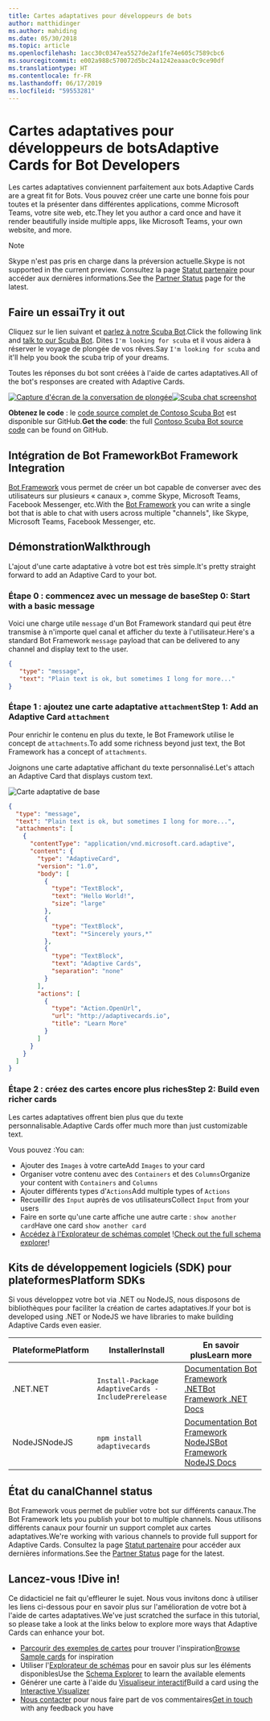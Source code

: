 ```yaml
---
title: Cartes adaptatives pour développeurs de bots
author: matthidinger
ms.author: mahiding
ms.date: 05/30/2018
ms.topic: article
ms.openlocfilehash: 1acc30c0347ea5527de2af1fe74e605c7589cbc6
ms.sourcegitcommit: e002a988c570072d5bc24a1242eaaac0c9ce90df
ms.translationtype: HT
ms.contentlocale: fr-FR
ms.lasthandoff: 06/17/2019
ms.locfileid: "59553281"
---
```

# <a name="adaptive-cards-for-bot-developers"></a><span data-ttu-id="24643-102">Cartes adaptatives pour développeurs de bots</span><span class="sxs-lookup"><span data-stu-id="24643-102">Adaptive Cards for Bot Developers</span></span>

<span data-ttu-id="24643-103">Les cartes adaptatives conviennent parfaitement aux bots.</span><span class="sxs-lookup"><span data-stu-id="24643-103">Adaptive Cards are a great fit for Bots.</span></span> <span data-ttu-id="24643-104">Vous pouvez créer une carte une bonne fois pour toutes et la présenter dans différentes applications, comme Microsoft Teams, votre site web, etc.</span><span class="sxs-lookup"><span data-stu-id="24643-104">They let you author a card once and have it render beautifully inside multiple apps, like  Microsoft Teams, your own website, and more.</span></span>

> [!NOTE]
> <span data-ttu-id="24643-105">Skype n'est pas pris en charge dans la préversion actuelle.</span><span class="sxs-lookup"><span data-stu-id="24643-105">Skype is not supported in the current preview.</span></span> <span data-ttu-id="24643-106">Consultez la page [Statut partenaire](../resources/partners.md) pour accéder aux dernières informations.</span><span class="sxs-lookup"><span data-stu-id="24643-106">See the [Partner Status](../resources/partners.md) page for the latest.</span></span>

## <a name="try-it-out"></a><span data-ttu-id="24643-107">Faire un essai</span><span class="sxs-lookup"><span data-stu-id="24643-107">Try it out</span></span>

<span data-ttu-id="24643-108">Cliquez sur le lien suivant et [parlez à notre Scuba Bot](http://contososcubademo.azurewebsites.net/).</span><span class="sxs-lookup"><span data-stu-id="24643-108">Click the following link and [talk to our Scuba Bot](http://contososcubademo.azurewebsites.net/).</span></span> <span data-ttu-id="24643-109">Dites `I'm looking for scuba` et il vous aidera à réserver le voyage de plongée de vos rêves.</span><span class="sxs-lookup"><span data-stu-id="24643-109">Say `I'm looking for scuba` and it'll help you book the scuba trip of your dreams.</span></span>  

<span data-ttu-id="24643-110">Toutes les réponses du bot sont créées à l'aide de cartes adaptatives.</span><span class="sxs-lookup"><span data-stu-id="24643-110">All of the bot's responses are created with Adaptive Cards.</span></span>

<span data-ttu-id="24643-111">[![Capture d'écran de la conversation de plongée](media/bots/scuba-chat.png)](http://contososcubademo.azurewebsites.net/)</span><span class="sxs-lookup"><span data-stu-id="24643-111">[![Scuba chat screenshot](media/bots/scuba-chat.png)](http://contososcubademo.azurewebsites.net/)</span></span>

<span data-ttu-id="24643-112">**Obtenez le code** : le [code source complet de Contoso Scuba Bot](https://github.com/matthidinger/ContosoScubaBot
) est disponible sur GitHub.</span><span class="sxs-lookup"><span data-stu-id="24643-112">**Get the code**: the full [Contoso Scuba Bot source code](https://github.com/matthidinger/ContosoScubaBot
) can be found on GitHub.</span></span>


## <a name="bot-framework-integration"></a><span data-ttu-id="24643-113">Intégration de Bot Framework</span><span class="sxs-lookup"><span data-stu-id="24643-113">Bot Framework Integration</span></span>

<span data-ttu-id="24643-114">[Bot Framework](https://dev.botframework.com/) vous permet de créer un bot capable de converser avec des utilisateurs sur plusieurs « canaux », comme Skype, Microsoft Teams, Facebook Messenger, etc.</span><span class="sxs-lookup"><span data-stu-id="24643-114">With the [Bot Framework](https://dev.botframework.com/) you can write a single bot that is able to chat with users across multiple "channels", like Skype, Microsoft Teams, Facebook Messenger, etc.</span></span>

## <a name="walkthrough"></a><span data-ttu-id="24643-115">Démonstration</span><span class="sxs-lookup"><span data-stu-id="24643-115">Walkthrough</span></span>

<span data-ttu-id="24643-116">L'ajout d'une carte adaptative à votre bot est très simple.</span><span class="sxs-lookup"><span data-stu-id="24643-116">It's pretty straight forward to add an Adaptive Card to your bot.</span></span>

### <a name="step-0-start-with-a-basic-message"></a><span data-ttu-id="24643-117">Étape 0 : commencez avec un message de base</span><span class="sxs-lookup"><span data-stu-id="24643-117">Step 0: Start with a basic message</span></span>

<span data-ttu-id="24643-118">Voici une charge utile `message` d'un Bot Framework standard qui peut être transmise à n'importe quel canal et afficher du texte à l'utilisateur.</span><span class="sxs-lookup"><span data-stu-id="24643-118">Here's a standard Bot Framework `message` payload that can be delivered to any channel and display text to the user.</span></span>

```json
{
   "type": "message",
   "text": "Plain text is ok, but sometimes I long for more..."
}
```

### <a name="step-1-add-an-adaptive-card-attachment"></a><span data-ttu-id="24643-119">Étape 1 : ajoutez une carte adaptative `attachment`</span><span class="sxs-lookup"><span data-stu-id="24643-119">Step 1: Add an Adaptive Card `attachment`</span></span>

<span data-ttu-id="24643-120">Pour enrichir le contenu en plus du texte, le Bot Framework utilise le concept de `attachments`.</span><span class="sxs-lookup"><span data-stu-id="24643-120">To add some richness beyond just text, the Bot Framework has a concept of `attachments`.</span></span> 

<span data-ttu-id="24643-121">Joignons une carte adaptative affichant du texte personnalisé.</span><span class="sxs-lookup"><span data-stu-id="24643-121">Let's attach an Adaptive Card that displays custom text.</span></span>

![Carte adaptative de base](media/bots/hello-adaptivecards.png)

```json
{
  "type": "message",
  "text": "Plain text is ok, but sometimes I long for more...",
  "attachments": [
    {
      "contentType": "application/vnd.microsoft.card.adaptive",
      "content": {
        "type": "AdaptiveCard",
        "version": "1.0",
        "body": [
          {
            "type": "TextBlock",
            "text": "Hello World!",
            "size": "large"
          },
          {
            "type": "TextBlock",
            "text": "*Sincerely yours,*"
          },
          {
            "type": "TextBlock",
            "text": "Adaptive Cards",
            "separation": "none"
          }
        ],
        "actions": [
          {
            "type": "Action.OpenUrl",
            "url": "http://adaptivecards.io",
            "title": "Learn More"
          }
        ]
      }
    }
  ]
}
```

### <a name="step-2-build-even-richer-cards"></a><span data-ttu-id="24643-123">Étape 2 : créez des cartes encore plus riches</span><span class="sxs-lookup"><span data-stu-id="24643-123">Step 2: Build even richer cards</span></span> 

<span data-ttu-id="24643-124">Les cartes adaptatives offrent bien plus que du texte personnalisable.</span><span class="sxs-lookup"><span data-stu-id="24643-124">Adaptive Cards offer much more than just customizable text.</span></span> 

<span data-ttu-id="24643-125">Vous pouvez :</span><span class="sxs-lookup"><span data-stu-id="24643-125">You can:</span></span> 

* <span data-ttu-id="24643-126">Ajouter des `Images` à votre carte</span><span class="sxs-lookup"><span data-stu-id="24643-126">Add `Images` to your card</span></span>
* <span data-ttu-id="24643-127">Organiser votre contenu avec des `Containers` et des `Columns`</span><span class="sxs-lookup"><span data-stu-id="24643-127">Organize your content with `Containers` and `Columns`</span></span>
* <span data-ttu-id="24643-128">Ajouter différents types d'`Actions`</span><span class="sxs-lookup"><span data-stu-id="24643-128">Add multiple types of `Actions`</span></span>
* <span data-ttu-id="24643-129">Recueillir des `Input` auprès de vos utilisateurs</span><span class="sxs-lookup"><span data-stu-id="24643-129">Collect `Input` from your users</span></span>
* <span data-ttu-id="24643-130">Faire en sorte qu'une carte affiche une autre carte : `show another card`</span><span class="sxs-lookup"><span data-stu-id="24643-130">Have one card `show another card`</span></span>
* <span data-ttu-id="24643-131">[Accédez à l'Explorateur de schémas complet](http://adaptivecards.io/explorer/) !</span><span class="sxs-lookup"><span data-stu-id="24643-131">[Check out the full schema explorer](http://adaptivecards.io/explorer/)!</span></span> 

## <a name="platform-sdks"></a><span data-ttu-id="24643-132">Kits de développement logiciels (SDK) pour plateformes</span><span class="sxs-lookup"><span data-stu-id="24643-132">Platform SDKs</span></span>

<span data-ttu-id="24643-133">Si vous développez votre bot via .NET ou NodeJS, nous disposons de bibliothèques pour faciliter la création de cartes adaptatives.</span><span class="sxs-lookup"><span data-stu-id="24643-133">If your bot is developed using .NET or NodeJS we have libraries to make building Adaptive Cards even easier.</span></span>

<span data-ttu-id="24643-134">Plateforme</span><span class="sxs-lookup"><span data-stu-id="24643-134">Platform</span></span>|<span data-ttu-id="24643-135">Installer</span><span class="sxs-lookup"><span data-stu-id="24643-135">Install</span></span>|<span data-ttu-id="24643-136">En savoir plus</span><span class="sxs-lookup"><span data-stu-id="24643-136">Learn more</span></span>
--------|-------|----------
<span data-ttu-id="24643-137">.NET</span><span class="sxs-lookup"><span data-stu-id="24643-137">.NET</span></span> | `Install-Package AdaptiveCards -IncludePrerelease` | [<span data-ttu-id="24643-138">Documentation Bot Framework .NET</span><span class="sxs-lookup"><span data-stu-id="24643-138">Bot Framework .NET Docs</span></span>](https://docs.microsoft.com/en-us/bot-framework/dotnet/bot-builder-dotnet-add-rich-card-attachments)
<span data-ttu-id="24643-139">NodeJS</span><span class="sxs-lookup"><span data-stu-id="24643-139">NodeJS</span></span> | `npm install adaptivecards` | [<span data-ttu-id="24643-140">Documentation Bot Framework NodeJS</span><span class="sxs-lookup"><span data-stu-id="24643-140">Bot Framework NodeJS Docs</span></span>](https://docs.microsoft.com/en-us/bot-framework/nodejs/bot-builder-nodejs-send-rich-cards)


## <a name="channel-status"></a><span data-ttu-id="24643-141">État du canal</span><span class="sxs-lookup"><span data-stu-id="24643-141">Channel status</span></span>

<span data-ttu-id="24643-142">Bot Framework vous permet de publier votre bot sur différents canaux.</span><span class="sxs-lookup"><span data-stu-id="24643-142">The Bot Framework lets you publish your bot to multiple channels.</span></span> <span data-ttu-id="24643-143">Nous utilisons différents canaux pour fournir un support complet aux cartes adaptatives.</span><span class="sxs-lookup"><span data-stu-id="24643-143">We're working with various channels to provide full support for Adaptive Cards.</span></span> <span data-ttu-id="24643-144">Consultez la page [Statut partenaire](../resources/partners.md) pour accéder aux dernières informations.</span><span class="sxs-lookup"><span data-stu-id="24643-144">See the [Partner Status](../resources/partners.md) page for the latest.</span></span>


## <a name="dive-in"></a><span data-ttu-id="24643-145">Lancez-vous !</span><span class="sxs-lookup"><span data-stu-id="24643-145">Dive in!</span></span>

<span data-ttu-id="24643-146">Ce didacticiel ne fait qu'effleurer le sujet. Nous vous invitons donc à utiliser les liens ci-dessous pour en savoir plus sur l'amélioration de votre bot à l'aide de cartes adaptatives.</span><span class="sxs-lookup"><span data-stu-id="24643-146">We've just scratched the surface in this tutorial, so please take a look at the links below to explore more ways that Adaptive Cards can enhance your bot.</span></span>

* <span data-ttu-id="24643-147">[Parcourir des exemples de cartes](http://adaptivecards.io/samples/) pour trouver l'inspiration</span><span class="sxs-lookup"><span data-stu-id="24643-147">[Browse Sample cards](http://adaptivecards.io/samples/) for inspiration</span></span>
* <span data-ttu-id="24643-148">Utiliser l'[Explorateur de schémas](http://adaptivecards.io/explorer) pour en savoir plus sur les éléments disponibles</span><span class="sxs-lookup"><span data-stu-id="24643-148">Use the [Schema Explorer](http://adaptivecards.io/explorer) to learn the available elements</span></span>
* <span data-ttu-id="24643-149">Générer une carte à l'aide du [Visualiseur interactif](http://adaptivecards.io/visualizer/index.html?hostApp=Skype)</span><span class="sxs-lookup"><span data-stu-id="24643-149">Build a card using the [Interactive Visualizer](http://adaptivecards.io/visualizer/index.html?hostApp=Skype)</span></span>
* <span data-ttu-id="24643-150">[Nous contacter](http://adaptivecards.io/connect) pour nous faire part de vos commentaires</span><span class="sxs-lookup"><span data-stu-id="24643-150">[Get in touch](http://adaptivecards.io/connect) with any feedback you have</span></span>
